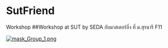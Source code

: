 # SutFriend
Workshop
##Workshop at SUT by SEDA กับมาสเตอร์อึ่ง ที่ ม.สุรนารี F11

[![mask_Group_1.png](https://s25.postimg.cc/ug6xt63en/mask_Group_1.png)](https://postimg.cc/image/5zoryp2nv/)

